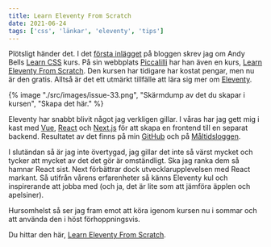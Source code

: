 ```yaml
---
title: Learn Eleventy From Scratch
date: 2021-06-24
tags: ['css', 'länkar', 'eleventy', 'tips']
---
```


Plötsligt händer det. I det [första inlägget](../learn-css/) på bloggen skrev jag om Andy Bells [Learn CSS](https://web.dev/learn/css/) kurs. På sin webbplats [Piccalilli](https://piccalil.li/) har han även en kurs, [Learn Eleventy From Scratch](https://piccalil.li/course/learn-eleventy-from-scratch/). Den kursen har tidigare har kostat pengar, men nu är den gratis.
Alltså är det ett utmärkt tillfälle att lära sig mer om [Eleventy](https://www.11ty.dev/).

{% image "./src/images/issue-33.png", "Skärmdump av det du skapar i kursen", "Skapa det här." %}

Eleventy har snabbt blivit något jag verkligen gillar. I våras har jag gett mig i kast med [Vue](https://vuejs.org/), [React](https://reactjs.org/) och [Next.js](https://nextjs.org/) för att skapa en frontend till en separat backend. Resultatet av det finns på min [GitHub](https://github.com/) och på [Måltidsloggen](https://mat.jensa.xyz/).

I slutändan så är jag inte övertygad, jag gillar det inte så värst mycket och tycker att mycket av det det gör är omständligt. Ska jag ranka dem så hamnar React sist. Next förbättrar dock utvecklarupplevelsen med React markant.
Så utifrån vårens erfarenheter så känns Eleventy kul och inspirerande att jobba med (och ja, det är lite som att jämföra äpplen och apelsiner).

Hursomhelst så ser jag fram emot att köra igenom kursen nu i sommar och att använda den i höst förhoppningsvis.

Du hittar den här, [Learn Eleventy From Scratch](https://piccalil.li/course/learn-eleventy-from-scratch/).